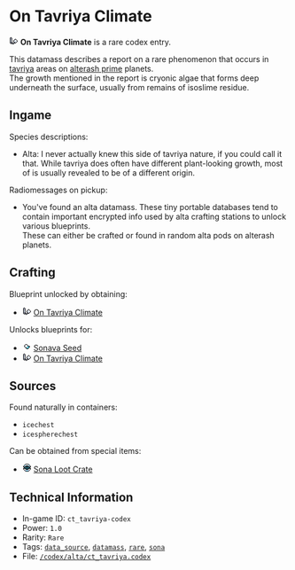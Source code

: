 # On Tavriya Climate

<img src="https://raw.githubusercontent.com/Ceterai/Enternia/main/codex/alta/datamass/sona.png" alt="On Tavriya Climate icon" loading="lazy" height=16px width="auto" /> **On Tavriya Climate** is a rare codex entry.

This datamass describes a report on a rare phenomenon that occurs in [tavriya](https://ceterai.github.io/MyEnternia/Wiki/Tags/Tavriya) areas on [alterash prime](https://ceterai.github.io/MyEnternia/Wiki/Tags/AlterashPrime) planets.  
The growth mentioned in the report is cryonic algae that forms deep underneath the surface, usually from remains of isoslime residue.

## Ingame

Species descriptions:

- Alta: I never actually knew this side of tavriya nature, if you could call it that. While tavriya does often have different plant-looking growth, most of is usually revealed to be of a different origin.

Radiomessages on pickup:

- You've found an alta datamass. These tiny portable databases tend to contain important encrypted info used by alta crafting stations to unlock various blueprints.  
These can either be crafted or found in random alta pods on alterash planets.

## Crafting

Blueprint unlocked by obtaining:

- <img src="https://raw.githubusercontent.com/Ceterai/Enternia/main/codex/alta/datamass/sona.png" alt="On Tavriya Climate icon" loading="lazy" height=16px width="auto" /> [On Tavriya Climate](https://ceterai.github.io/MyEnternia/Wiki/OnTavriyaClimate)

Unlocks blueprints for:

- <img src="https://raw.githubusercontent.com/Ceterai/Enternia/main/objects/farmables/alta/ground/sona/icon.png" alt="Sonava Seed icon" loading="lazy" height=16px width="auto" /> [Sonava Seed](https://ceterai.github.io/MyEnternia/Wiki/SonavaSeed)
- <img src="https://raw.githubusercontent.com/Ceterai/Enternia/main/codex/alta/datamass/sona.png" alt="On Tavriya Climate icon" loading="lazy" height=16px width="auto" /> [On Tavriya Climate](https://ceterai.github.io/MyEnternia/Wiki/OnTavriyaClimate)

## Sources

Found naturally in containers:

- `icechest`
- `icespherechest`

Can be obtained from special items:

- <img src="https://raw.githubusercontent.com/Ceterai/Enternia/main/items/active/alta/loot/biome/ct_sona_loot.png" alt="Sona Loot Crate icon" loading="lazy" height=16px width="auto" /> [Sona Loot Crate](https://ceterai.github.io/MyEnternia/Wiki/SonaLootCrate)

## Technical Information

- In-game ID: `ct_tavriya-codex`
- Power: `1.0`
- Rarity: `Rare`
- Tags: [`data_source`](https://ceterai.github.io/MyEnternia/Wiki/Tags/DataSource), [`datamass`](https://ceterai.github.io/MyEnternia/Wiki/Tags/Datamass), [`rare`](https://ceterai.github.io/MyEnternia/Wiki/Tags/Rare), [`sona`](https://ceterai.github.io/MyEnternia/Wiki/Tags/Sona)
- File: [`/codex/alta/ct_tavriya.codex`](https://github.com/Ceterai/Enternia/blob/main/codex/alta/ct_tavriya.codex)
